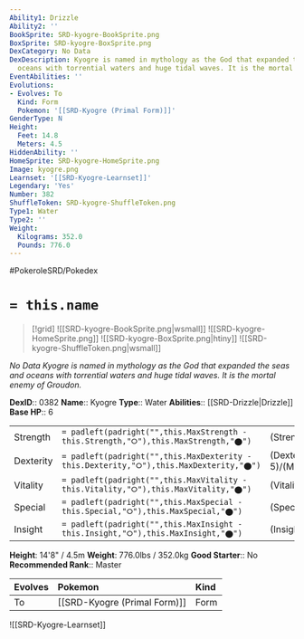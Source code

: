 ```yaml
---
Ability1: Drizzle
Ability2: ''
BookSprite: SRD-kyogre-BookSprite.png
BoxSprite: SRD-kyogre-BoxSprite.png
DexCategory: No Data
DexDescription: Kyogre is named in mythology as the God that expanded the seas and
  oceans with torrential waters and huge tidal waves. It is the mortal enemy of Groudon.
EventAbilities: ''
Evolutions:
- Evolves: To
  Kind: Form
  Pokemon: '[[SRD-Kyogre (Primal Form)]]'
GenderType: N
Height:
  Feet: 14.8
  Meters: 4.5
HiddenAbility: ''
HomeSprite: SRD-kyogre-HomeSprite.png
Image: kyogre.png
Learnset: '[[SRD-Kyogre-Learnset]]'
Legendary: 'Yes'
Number: 382
ShuffleToken: SRD-kyogre-ShuffleToken.png
Type1: Water
Type2: ''
Weight:
  Kilograms: 352.0
  Pounds: 776.0
---
```


#PokeroleSRD/Pokedex

# `= this.name`

> [!grid]
> ![[SRD-kyogre-BookSprite.png|wsmall]]
> ![[SRD-kyogre-HomeSprite.png]]
> ![[SRD-kyogre-BoxSprite.png|htiny]]
> ![[SRD-kyogre-ShuffleToken.png|wsmall]]


*No Data*
*Kyogre is named in mythology as the God that expanded the seas and oceans with torrential waters and huge tidal waves. It is the mortal enemy of Groudon.*

**DexID**:: 0382
**Name**:: Kyogre
**Type**:: Water
**Abilities**:: [[SRD-Drizzle|Drizzle]]
**Base HP**:: 6

|           |                                                                                        |                                          |
| --------- | -------------------------------------------------------------------------------------- | ---------------------------------------- |
| Strength  | `= padleft(padright("",this.MaxStrength - this.Strength,"⭘"),this.MaxStrength,"⬤")`    | (Strength::6)/(MaxStrength::6)   |
| Dexterity | `= padleft(padright("",this.MaxDexterity - this.Dexterity,"⭘"),this.MaxDexterity,"⬤")` | (Dexterity:: 5)/(MaxDexterity::5) |
| Vitality  | `= padleft(padright("",this.MaxVitality - this.Vitality,"⭘"),this.MaxVitality,"⬤")`    | (Vitality::5)/(MaxVitality::5)   |
| Special   | `= padleft(padright("",this.MaxSpecial - this.Special,"⭘"),this.MaxSpecial,"⬤")`       | (Special::8)/(MaxSpecial::8)     |
| Insight   | `= padleft(padright("",this.MaxInsight - this.Insight,"⭘"),this.MaxInsight,"⬤")`       | (Insight::7)/(MaxInsight::7)     |

**Height**: 14'8" / 4.5m
**Weight**: 776.0lbs / 352.0kg
**Good Starter**:: No
**Recommended Rank**:: Master

| Evolves   | Pokemon                      | Kind   |
|:----------|:-----------------------------|:-------|
| To        | [[SRD-Kyogre (Primal Form)]] | Form   |

![[SRD-Kyogre-Learnset]]